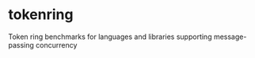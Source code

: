 tokenring
=========

Token ring benchmarks for languages and libraries supporting message-passing concurrency
